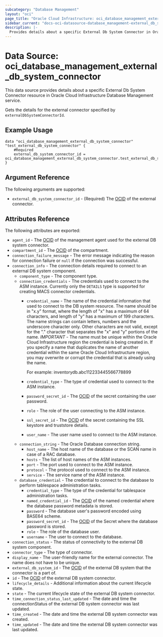 ```yaml
---
subcategory: "Database Management"
layout: "oci"
page_title: "Oracle Cloud Infrastructure: oci_database_management_external_db_system_connector"
sidebar_current: "docs-oci-datasource-database_management-external_db_system_connector"
description: |-
  Provides details about a specific External Db System Connector in Oracle Cloud Infrastructure Database Management service
---
```


# Data Source: oci_database_management_external_db_system_connector
This data source provides details about a specific External Db System Connector resource in Oracle Cloud Infrastructure Database Management service.

Gets the details for the external connector specified by `externalDbSystemConnectorId`.


## Example Usage

```hcl
data "oci_database_management_external_db_system_connector" "test_external_db_system_connector" {
	#Required
	external_db_system_connector_id = oci_database_management_external_db_system_connector.test_external_db_system_connector.id
}
```

## Argument Reference

The following arguments are supported:

* `external_db_system_connector_id` - (Required) The [OCID](https://docs.cloud.oracle.com/iaas/Content/General/Concepts/identifiers.htm) of the external connector.


## Attributes Reference

The following attributes are exported:

* `agent_id` - The [OCID](https://docs.cloud.oracle.com/iaas/Content/General/Concepts/identifiers.htm) of the management agent used for the external DB system connector. 
* `compartment_id` - The [OCID](https://docs.cloud.oracle.com/iaas/Content/General/Concepts/identifiers.htm) of the compartment.
* `connection_failure_message` - The error message indicating the reason for connection failure or `null` if the connection was successful. 
* `connection_info` - The connection details required to connect to an external DB system component.
	* `component_type` - The component type.
	* `connection_credentials` - The credentials used to connect to the ASM instance. Currently only the `DETAILS` type is supported for creating MACS connector credentials. 
		* `credential_name` - The name of the credential information that used to connect to the DB system resource. The name should be in "x.y" format, where the length of "x" has a maximum of 64 characters, and length of "y" has a maximum of 199 characters. The name strings can contain letters, numbers and the underscore character only. Other characters are not valid, except for the "." character that separates the "x" and "y" portions of the name. *IMPORTANT* - The name must be unique within the Oracle Cloud Infrastructure region the credential is being created in. If you specify a name that duplicates the name of another credential within the same Oracle Cloud Infrastructure region, you may overwrite or corrupt the credential that is already using the name.

			For example: inventorydb.abc112233445566778899 
		* `credential_type` - The type of credential used to connect to the ASM instance.
		* `password_secret_id` - The [OCID](https://docs.cloud.oracle.com/iaas/Content/General/Concepts/identifiers.htm) of the secret containing the user password.
		* `role` - The role of the user connecting to the ASM instance.
		* `ssl_secret_id` - The [OCID](https://docs.cloud.oracle.com/iaas/Content/General/Concepts/identifiers.htm) of the secret containing the SSL keystore and truststore details.
		* `user_name` - The user name used to connect to the ASM instance.
	* `connection_string` - The Oracle Database connection string. 
		* `host_name` - The host name of the database or the SCAN name in case of a RAC database.
		* `hosts` - The list of host names of the ASM instances.
		* `port` - The port used to connect to the ASM instance.
		* `protocol` - The protocol used to connect to the ASM instance.
		* `service` - The service name of the ASM instance.
	* `database_credential` - The credential to connect to the database to perform tablespace administration tasks.
		* `credential_type` - The type of the credential for tablespace administration tasks.
		* `named_credential_id` - The [OCID](https://docs.cloud.oracle.com/iaas/Content/General/Concepts/identifiers.htm) of the named credential where the database password metadata is stored. 
		* `password` - The database user's password encoded using BASE64 scheme.
		* `password_secret_id` - The [OCID](https://docs.cloud.oracle.com/iaas/Content/General/Concepts/identifiers.htm) of the Secret where the database password is stored. 
		* `role` - The role of the database user.
		* `username` - The user to connect to the database.
* `connection_status` - The status of connectivity to the external DB system component.
* `connector_type` - The type of connector.
* `display_name` - The user-friendly name for the external connector. The name does not have to be unique.
* `external_db_system_id` - The [OCID](https://docs.cloud.oracle.com/iaas/Content/General/Concepts/identifiers.htm) of the external DB system that the connector is a part of.
* `id` - The [OCID](https://docs.cloud.oracle.com/iaas/Content/General/Concepts/identifiers.htm) of the external DB system connector.
* `lifecycle_details` - Additional information about the current lifecycle state.
* `state` - The current lifecycle state of the external DB system connector.
* `time_connection_status_last_updated` - The date and time the connectionStatus of the external DB system connector was last updated.
* `time_created` - The date and time the external DB system connector was created.
* `time_updated` - The date and time the external DB system connector was last updated.


